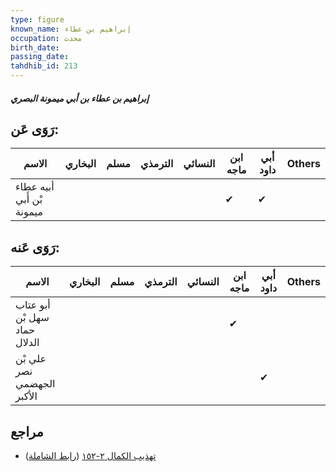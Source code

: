 ```yaml
---
type: figure
known_name: إبراهيم بن عطاء
occupation: محدث
birth_date:
passing_date:
tahdhib_id: 213
---
```

##### إبراهيم بن عطاء بن أبي ميمونة البصري

## رَوَى عَن:
| الاسم                     | البخاري | مسلم | الترمذي | النسائي | ابن ماجه | أبي داود | Others |
| ------------------------- | ------- | ---- | ------- | ------- | -------- | -------- | ------ |
| أبيه عطاء بْن أَبي ميمونة |         |      |         |         | ✔        | ✔        |        |
## رَوَى عَنه:
| الاسم                        | البخاري | مسلم | الترمذي | النسائي | ابن ماجه | أبي داود | Others |
| ---------------------------- | ------- | ---- | ------- | ------- | -------- | -------- | ------ |
| أبو عتاب سهل بْن حماد الدلال |         |      |         |         | ✔        |          |        |
| علي بْن نصر الجهضمي الأكبر   |         |      |         |         |          | ✔        |        |
## مراجع
- [تهذيب الكمال ٢-١٥٢](obsidian://open?vault=Tahdhib-al-Kamal&file=Figures/٢١٣-إبراهيم%20بن%20عطاء%20بن%20أبي%20ميمونة%20البصري) ([رابط الشاملة](https://shamela.ws/book/3722/633))